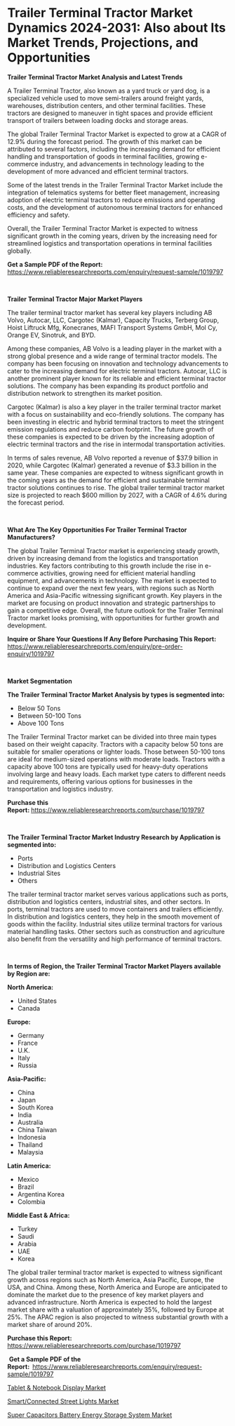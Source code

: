 <p><h1>Trailer Terminal Tractor Market Dynamics 2024-2031: Also about Its Market Trends, Projections, and Opportunities</h1></p><p><strong>Trailer Terminal Tractor Market Analysis and Latest Trends</strong></p>
<p><p>A Trailer Terminal Tractor, also known as a yard truck or yard dog, is a specialized vehicle used to move semi-trailers around freight yards, warehouses, distribution centers, and other terminal facilities. These tractors are designed to maneuver in tight spaces and provide efficient transport of trailers between loading docks and storage areas.</p><p>The global Trailer Terminal Tractor Market is expected to grow at a CAGR of 12.9% during the forecast period. The growth of this market can be attributed to several factors, including the increasing demand for efficient handling and transportation of goods in terminal facilities, growing e-commerce industry, and advancements in technology leading to the development of more advanced and efficient terminal tractors.</p><p>Some of the latest trends in the Trailer Terminal Tractor Market include the integration of telematics systems for better fleet management, increasing adoption of electric terminal tractors to reduce emissions and operating costs, and the development of autonomous terminal tractors for enhanced efficiency and safety.</p><p>Overall, the Trailer Terminal Tractor Market is expected to witness significant growth in the coming years, driven by the increasing need for streamlined logistics and transportation operations in terminal facilities globally.</p></p>
<p><strong>Get a Sample PDF of the Report:&nbsp;</strong> <a href="https://www.reliableresearchreports.com/enquiry/request-sample/1019797">https://www.reliableresearchreports.com/enquiry/request-sample/1019797</a></p>
<p>&nbsp;</p>
<p><strong>Trailer Terminal Tractor Major Market Players</strong></p>
<p><p>The trailer terminal tractor market has several key players including AB Volvo, Autocar, LLC, Cargotec (Kalmar), Capacity Trucks, Terberg Group, Hoist Liftruck Mfg, Konecranes, MAFI Transport Systems GmbH, Mol Cy, Orange EV, Sinotruk, and BYD. </p><p>Among these companies, AB Volvo is a leading player in the market with a strong global presence and a wide range of terminal tractor models. The company has been focusing on innovation and technology advancements to cater to the increasing demand for electric terminal tractors. Autocar, LLC is another prominent player known for its reliable and efficient terminal tractor solutions. The company has been expanding its product portfolio and distribution network to strengthen its market position.</p><p>Cargotec (Kalmar) is also a key player in the trailer terminal tractor market with a focus on sustainability and eco-friendly solutions. The company has been investing in electric and hybrid terminal tractors to meet the stringent emission regulations and reduce carbon footprint. The future growth of these companies is expected to be driven by the increasing adoption of electric terminal tractors and the rise in intermodal transportation activities.</p><p>In terms of sales revenue, AB Volvo reported a revenue of $37.9 billion in 2020, while Cargotec (Kalmar) generated a revenue of $3.3 billion in the same year. These companies are expected to witness significant growth in the coming years as the demand for efficient and sustainable terminal tractor solutions continues to rise. The global trailer terminal tractor market size is projected to reach $600 million by 2027, with a CAGR of 4.6% during the forecast period.</p></p>
<p>&nbsp;</p>
<p><strong>What Are The Key Opportunities For Trailer Terminal Tractor Manufacturers?</strong></p>
<p><p>The global Trailer Terminal Tractor market is experiencing steady growth, driven by increasing demand from the logistics and transportation industries. Key factors contributing to this growth include the rise in e-commerce activities, growing need for efficient material handling equipment, and advancements in technology. The market is expected to continue to expand over the next few years, with regions such as North America and Asia-Pacific witnessing significant growth. Key players in the market are focusing on product innovation and strategic partnerships to gain a competitive edge. Overall, the future outlook for the Trailer Terminal Tractor market looks promising, with opportunities for further growth and development.</p></p>
<p><strong>Inquire or Share Your Questions If Any Before Purchasing This Report:</strong> <a href="https://www.reliableresearchreports.com/enquiry/pre-order-enquiry/1019797">https://www.reliableresearchreports.com/enquiry/pre-order-enquiry/1019797</a></p>
<p>&nbsp;</p>
<p><strong>Market Segmentation</strong></p>
<p><strong>The Trailer Terminal Tractor Market Analysis by types is segmented into:</strong></p>
<p><ul><li>Below 50 Tons</li><li>Between 50-100 Tons</li><li>Above 100 Tons</li></ul></p>
<p><p>The Trailer Terminal Tractor market can be divided into three main types based on their weight capacity. Tractors with a capacity below 50 tons are suitable for smaller operations or lighter loads. Those between 50-100 tons are ideal for medium-sized operations with moderate loads. Tractors with a capacity above 100 tons are typically used for heavy-duty operations involving large and heavy loads. Each market type caters to different needs and requirements, offering various options for businesses in the transportation and logistics industry.</p></p>
<p><strong>Purchase this Report:&nbsp;</strong><a href="https://www.reliableresearchreports.com/purchase/1019797">https://www.reliableresearchreports.com/purchase/1019797</a></p>
<p>&nbsp;</p>
<p><strong>The Trailer Terminal Tractor Market Industry Research by Application is segmented into:</strong></p>
<p><ul><li>Ports</li><li>Distribution and Logistics Centers</li><li>Industrial Sites</li><li>Others</li></ul></p>
<p><p>The trailer terminal tractor market serves various applications such as ports, distribution and logistics centers, industrial sites, and other sectors. In ports, terminal tractors are used to move containers and trailers efficiently. In distribution and logistics centers, they help in the smooth movement of goods within the facility. Industrial sites utilize terminal tractors for various material handling tasks. Other sectors such as construction and agriculture also benefit from the versatility and high performance of terminal tractors.</p></p>
<p>&nbsp;</p>
<p><strong>In terms of Region, the Trailer Terminal Tractor Market Players available by Region are:</strong></p>
<p>
    <p> <strong> North America: </strong>
        <ul>
            <li>United States</li>
            <li>Canada</li>
        </ul>
        </p> 
    <p> <strong> Europe: </strong>
        <ul>
            <li>Germany</li>
            <li>France</li>
            <li>U.K.</li>
            <li>Italy</li>
            <li>Russia</li>
        </ul>
        </p> 
    <p> <strong> Asia-Pacific: </strong>
        <ul>
            <li>China</li>
            <li>Japan</li>
            <li>South Korea</li>
            <li>India</li>
            <li>Australia</li>
            <li>China Taiwan</li>
            <li>Indonesia</li>
            <li>Thailand</li>
            <li>Malaysia</li>
        </ul>
        </p> 
    <p> <strong> Latin America: </strong>
        <ul>
            <li>Mexico</li>
            <li>Brazil</li>
            <li>Argentina Korea</li>
            <li>Colombia</li>
        </ul>
        </p> 
    <p> <strong> Middle East & Africa: </strong>
        <ul>
            <li>Turkey</li>
            <li>Saudi</li>
            <li>Arabia</li>
            <li>UAE</li>
            <li>Korea</li>
        </ul>
    </p>
    </p>
<p><p>The global trailer terminal tractor market is expected to witness significant growth across regions such as North America, Asia Pacific, Europe, the USA, and China. Among these, North America and Europe are anticipated to dominate the market due to the presence of key market players and advanced infrastructure. North America is expected to hold the largest market share with a valuation of approximately 35%, followed by Europe at 25%. The APAC region is also projected to witness substantial growth with a market share of around 20%.</p></p>
<p><strong>Purchase this Report: </strong><a href="https://www.reliableresearchreports.com/purchase/1019797">https://www.reliableresearchreports.com/purchase/1019797</a></p>
<p>&nbsp;<strong>Get a Sample PDF of the Report:&nbsp;&nbsp;</strong><a href="https://www.reliableresearchreports.com/enquiry/request-sample/1019797">https://www.reliableresearchreports.com/enquiry/request-sample/1019797</a></p>
<p><strong></strong></p>
<p><p><a href="https://view.publitas.com/reportprime-1/tablet-notebook-display-market-size-global-industry-overview-market-segmentation-and-forecast-2023-to-2030/">Tablet & Notebook Display Market</a></p><p><a href="https://view.publitas.com/reportprime-1/smart-connected-street-lights-market-provides-a-comprehensive-analysis-including-a-macro-overview-of-the-market-as-well-as-micro-details-such-as-market-size-and-competitive-landscape/">Smart/Connected Street Lights Market</a></p><p><a href="https://view.publitas.com/reportprime-1/super-capacitors-battery-energy-storage-system-market-a-comprehensive-report-of-its-market-share-growth-trends-2023-2030/">Super Capacitors Battery Energy Storage System Market</a></p></p>